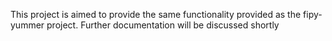 This project is aimed to provide the same functionality provided as the fipy-yummer
project. Further documentation will be discussed shortly
